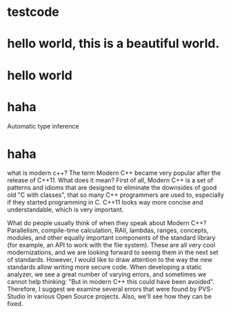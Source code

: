 # testcode
# hello world, this is a beautiful world. 
# hello world
# haha
Automatic type inference
# haha 
what is modern c++?
The term Modern C++ became very popular after the release of C++11. What does it mean? First of all, Modern C++ is a set of patterns and idioms that are designed to eliminate the downsides of good old "C with classes", that so many C++ programmers are used to, especially if they started programming in C. C++11 looks way more concise and understandable, which is very important.

What do people usually think of when they speak about Modern C++? Parallelism, compile-time calculation, RAII, lambdas, ranges, concepts, modules, and other equally important components of the standard library (for example, an API to work with the file system). These are all very cool modernizations, and we are looking forward to seeing them in the next set of standards. However, I would like to draw attention to the way the new standards allow writing more secure code. When developing a static analyzer, we see a great number of varying errors, and sometimes we cannot help thinking: "But in modern C++ this could have been avoided". Therefore, I suggest we examine several errors that were found by PVS-Studio in various Open Source projects. Also, we'll see how they can be fixed.
